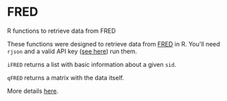 # FRED
R functions to retrieve data from FRED

These functions were designed to retrieve data from [FRED](https://fred.stlouisfed.org/) in R. You'll need `rjson` and a valid API key ([see here](https://research.stlouisfed.org/useraccount/registerto)) run them.

`iFRED` returns a list with basic information about a given `sid`.

`qFRED` returns a matrix with the data itself.

More details [here]().
